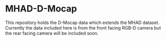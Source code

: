 # MHAD-D-Mocap
This repository holds the D-Mocap data which extends the MHAD dataset.  Currently the data included here is from the front facing RGB-D camera but the rear facing camera will be included soon.
